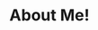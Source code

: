---
title: "About Me!"
permalink: /about/
classes: wide
author_profile: false
sidebar:
  - title: "MIT PhD Graduate Student"
    image: /assets/images/ryan.jpg
    text: "2019-2024"
  - title: "MIT PhD Graduate Student"
    text: "2019-2024"
---